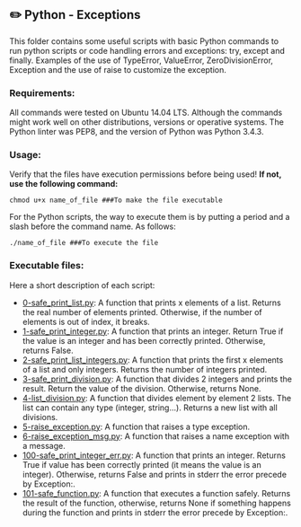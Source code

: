 ## :pencil2: Python - Exceptions
This folder contains some useful scripts with basic Python commands to run python scripts or code handling errors and exceptions: try, except and finally. Examples of the use of TypeError, ValueError, ZeroDivisionError, Exception and the use of raise to customize the exception.

### Requirements:
All commands were tested on Ubuntu 14.04 LTS. Although the commands might work well on other distributions, versions or operative systems. The Python linter was PEP8, and the version of Python was Python 3.4.3. 

### Usage:
Verify that the files have execution permissions before being used! **If not, use the following command:**

    chmod u+x name_of_file ###To make the file executable

For the Python scripts, the way to execute them is by putting a period and a slash before the command name. As follows:

    ./name_of_file ###To execute the file

### Executable files:

Here a short description of each script:
+ [0-safe_print_list.py](https://github.com/dmhenaopa/holbertonschool-higher_level_programming/blob/master/0x05-python-exceptions/0-safe_print_list.py): A  function that prints x elements of a list. Returns the real number of elements printed. Otherwise, if the number of elements is out of index, it breaks.
+ [1-safe_print_integer.py](https://github.com/dmhenaopa/holbertonschool-higher_level_programming/blob/master/0x05-python-exceptions/1-safe_print_integer.py): A function that prints an integer. Return True if the value is an integer and has been correctly printed. Otherwise, returns False.
+ [2-safe_print_list_integers.py](https://github.com/dmhenaopa/holbertonschool-higher_level_programming/blob/master/0x05-python-exceptions/2-safe_print_list_integers.py): A function that prints the first x elements of a list and only integers. Returns the number of integers printed.
+ [3-safe_print_division.py](https://github.com/dmhenaopa/holbertonschool-higher_level_programming/blob/master/0x05-python-exceptions/3-safe_print_division.py): A function that divides 2 integers and prints the result. Return the value of the division. Otherwise, returns None.
+ [4-list_division.py](https://github.com/dmhenaopa/holbertonschool-higher_level_programming/blob/master/0x05-python-exceptions/4-list_division.py): A function that divides element by element 2 lists. The list can contain any type (integer, string...). Returns a new list with all divisions.
+ [5-raise_exception.py](https://github.com/dmhenaopa/holbertonschool-higher_level_programming/blob/master/0x05-python-exceptions/5-raise_exception.py): A function that raises a type exception.
+ [6-raise_exception_msg.py](https://github.com/dmhenaopa/holbertonschool-higher_level_programming/blob/master/0x05-python-exceptions/5-raise_exception.py): A function that raises a name exception with a message.
+ [100-safe_print_integer_err.py](https://github.com/dmhenaopa/holbertonschool-higher_level_programming/blob/master/0x05-python-exceptions/100-safe_print_integer_err.py): A function that prints an integer. Returns True if value has been correctly printed (it means the value is an integer). Otherwise, returns False and prints in stderr the error precede by Exception:.
+ [101-safe_function.py](https://github.com/dmhenaopa/holbertonschool-higher_level_programming/blob/master/0x05-python-exceptions/101-safe_function.py): A function that executes a function safely. Returns the result of the function, otherwise, returns None if something happens during the function and prints in stderr the error precede by Exception:.
<!--stackedit_data:
eyJoaXN0b3J5IjpbLTIwODY3MTkwNjNdfQ==
-->